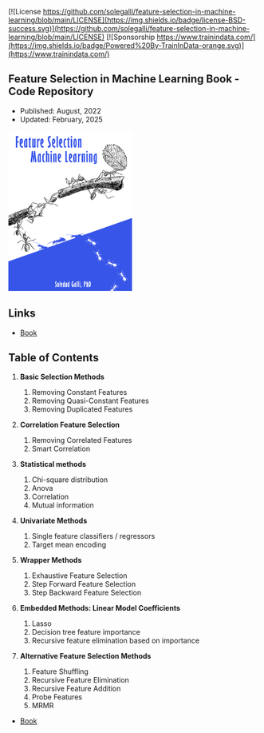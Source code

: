 ﻿[![License https://github.com/solegalli/feature-selection-in-machine-learning/blob/main/LICENSE](https://img.shields.io/badge/license-BSD-success.svg)](https://github.com/solegalli/feature-selection-in-machine-learning/blob/main/LICENSE)
[![Sponsorship https://www.trainindata.com/](https://img.shields.io/badge/Powered%20By-TrainInData-orange.svg)](https://www.trainindata.com/)

## Feature Selection in Machine Learning Book - Code Repository

- Published: August, 2022
- Updated: February, 2025

[<img src="./FSML-bookcover.png" width="248">](https://www.trainindata.com/p/feature-selection-in-machine-learning-book)

## Links

- [Book](https://www.trainindata.com/p/feature-selection-in-machine-learning-book)


## Table of Contents

1. **Basic Selection Methods**
	1. Removing Constant Features
	2. Removing Quasi-Constant Features
	3. Removing Duplicated Features

2. **Correlation Feature Selection**
	1. Removing Correlated Features 
	2. Smart Correlation

3. **Statistical methods**
	1. Chi-square distribution
	2. Anova
	3. Correlation
	4. Mutual information

4. **Univariate Methods**
	1. Single feature classifiers / regressors
	2. Target mean encoding

5. **Wrapper Methods**
	1. Exhaustive Feature Selection
	2. Step Forward Feature Selection
	3. Step Backward Feature Selection 

6. **Embedded Methods: Linear Model Coefficients**
	1. Lasso
	2. Decision tree feature importance
	3. Recursive feature elimination based on importance 

7. **Alternative Feature Selection Methods**
	1. Feature Shuffling
	2. Recursive Feature Elimination
	3. Recursive Feature Addition
	4. Probe Features
	5. MRMR


- [Book](https://www.trainindata.com/p/feature-selection-in-machine-learning-book)

